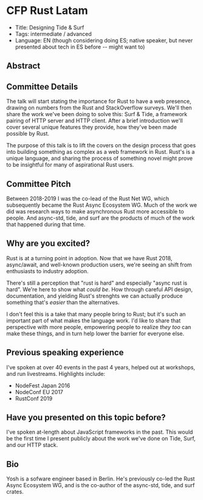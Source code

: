 # CFP Rust Latam

- Title: Designing Tide & Surf
- Tags: intermediate / advanced
- Language: EN (though considering doing ES; native speaker, but never
presented about tech in ES before -- might want to)

## Abstract

## Committee Details

The talk will start stating the importance for Rust to have a web presence,
drawing on numbers from the Rust and StackOverflow surveys. We'll then share
the work we've been doing to solve this: Surf & Tide, a framework pairing of
HTTP server and HTTP client. After a brief introduction we'll cover several
unique features they provide, how they've been made possible by Rust.

The purpose of this talk is to lift the covers on the design process that
goes into building something as complex as a web framework in Rust. Rust's is
a unique language, and sharing the process of something novel might prove to
be insightful for many of aspirational Rust users.

## Committee Pitch

Between 2018-2019 I was the co-lead of the Rust Net WG, which subsequently
became the Rust Async Ecosystem WG. Much of the work we did was research ways
to make asynchronous Rust more accessible to people. And async-std, tide, and
surf are the products of much of the work that happened during that time.

## Why are you excited?

Rust is at a turning point in adoption. Now that we have Rust 2018,
async/await, and well-known production users, we're seeing an shift from
enthusiasts to industry adoption.

There's still a perception that "rust is hard" and especially "async rust is
hard". We're here to show what *could be*. How through careful API design,
documentation, and yielding Rust's strenghts we can actually produce
something that's *easier* than the alternatives.

I don't feel this is a take that many people bring to Rust; but it's such an
important part of what makes the language work. I'd like to share that
perspective with more people, empowering people to realize *they too* can
make these things, and in turn help lower the barrier for everyone else.

## Previous speaking experience

I've spoken at over 40 events in the past 4 years, helped out at workshops,
and run livestreams. Highlights include:

- NodeFest Japan 2016
- NodeConf EU 2017
- RustConf 2019

## Have you presented on this topic before?

I've spoken at-length about JavaScript frameworks in the past. This would be
the first time I present publicly about the work we've done on Tide, Surf,
and our HTTP stack.

## Bio

Yosh is a sofware engineer based in Berlin. He's previously co-led the Rust
Async Ecosystem WG, and is the co-author of the async-std, tide, and surf
crates.
